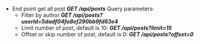 - End point get all post
  ***GET /api/posts***
  Query parameters:
  + Filter by author
    ***GET /api/posts?userId=5dadf04fa8ef290bb9fd63e4***
  + Limit number of post, default is 10:
    ***GET /api/posts?limit=15***
  + Offset or skip number of post, default is 0:
    ***GET /api/posts?offset=0***